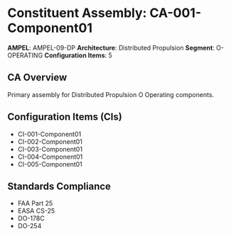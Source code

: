 # Constituent Assembly: CA-001-Component01

**AMPEL**: AMPEL-09-DP
**Architecture**: Distributed Propulsion
**Segment**: O-OPERATING
**Configuration Items**: 5

## CA Overview
Primary assembly for Distributed Propulsion O Operating components.

## Configuration Items (CIs)
- CI-001-Component01
- CI-002-Component01
- CI-003-Component01
- CI-004-Component01
- CI-005-Component01

## Standards Compliance
- FAA Part 25
- EASA CS-25
- DO-178C
- DO-254
